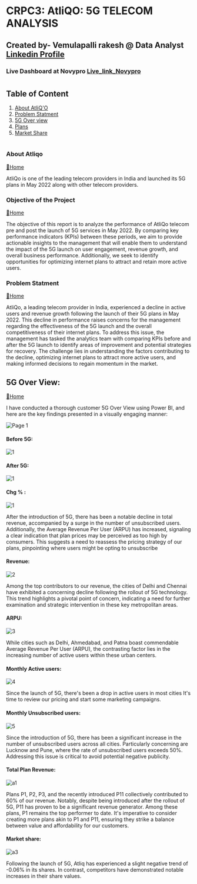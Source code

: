 # CRPC3: AtliQO: 5G TELECOM ANALYSIS

## Created by- Vemulapalli rakesh @ Data Analyst [Linkedin Profile](https://www.linkedin.com/in/vemulapallisairakesh/)
### Live Dashboard at Novypro [Live_link_Novypro](https://www.novypro.com/project/5g-telecom-analysis)
#
## Table of Content
1. [About AtliQ'O](#about-Atliq)
2. [Problem Statment](#problem-statment)
3. [5G Over view](#5G-Over-View)
4. [Plans](#Plans)
5. [Market Share](#Market-Share)

#
### About Atliqo
[🔁Home](#table-of-content)

AtliQo is one of the leading telecom providers in India and launched its 5G plans in May 2022 along with other telecom providers.

### Objective of the Project 
 [🔁Home](#table-of-content)
 
The objective of this report is to analyze the performance of AtliQo telecom pre and post the launch of 5G services in May 2022. By comparing key performance indicators (KPIs) between these periods, we aim to provide actionable insights to the management that will enable them to understand the impact of the 5G launch on user engagement, revenue growth, and overall business performance. Additionally, we seek to identify opportunities for optimizing internet plans to attract and retain more active users.

### Problem Statment   
[🔁Home](#table-of-content)


AtliQo, a leading telecom provider in India, experienced a decline in active users and revenue growth following the launch of their 5G plans in May 2022. This decline in performance raises concerns for the management regarding the effectiveness of the 5G launch and the overall competitiveness of their internet plans. To address this issue, the management has tasked the analytics team with comparing KPIs before and after the 5G launch to identify areas of improvement and potential strategies for recovery. The challenge lies in understanding the factors contributing to the decline, optimizing internet plans to attract more active users, and making informed decisions to regain momentum in the market.

## 5G Over View:   
[🔁Home](#table-of-content)

I have conducted a thorough customer  5G Over View using Power BI, and here are the key findings presented in a visually engaging manner:

![Page 1](https://github.com/VemulapalliRakesh/5G_LAUNCH_IMPACT_ANALYSIS/blob/main/C3%20Input_for_Participants/5G-OVER%20VIEW.jpg)

#### Before 5G:

![1](https://github.com/VemulapalliRakesh/5G_LAUNCH_IMPACT_ANALYSIS/blob/main/C3%20Input_for_Participants/Before%205G.jpg)

#### After 5G:

![1](https://github.com/VemulapalliRakesh/5G_LAUNCH_IMPACT_ANALYSIS/blob/main/C3%20Input_for_Participants/After%205g.jpg)

#### Chg % :

![1](https://github.com/VemulapalliRakesh/5G_LAUNCH_IMPACT_ANALYSIS/blob/main/C3%20Input_for_Participants/CHG%20%25.png)

After the introduction of 5G, there has been a notable decline in total revenue, accompanied by a surge in the number of unsubscribed users. Additionally, the Average Revenue Per User (ARPU) has increased, signaling a clear indication that plan prices may be perceived as too high by consumers. This suggests a need to reassess the pricing strategy of our plans, pinpointing where users might be opting to unsubscribe

#### Revenue:
![2](https://github.com/VemulapalliRakesh/5G_LAUNCH_IMPACT_ANALYSIS/blob/main/C3%20Input_for_Participants/Revenue.jpg)

Among the top contributors to our revenue, the cities of Delhi and Chennai have exhibited a concerning decline following the rollout of 5G technology. This trend highlights a pivotal point of concern, indicating a need for further examination and strategic intervention in these key metropolitan areas.

#### ARPU:

![3](https://github.com/VemulapalliRakesh/5G_LAUNCH_IMPACT_ANALYSIS/blob/main/C3%20Input_for_Participants/ARPU.png)

While cities such as Delhi, Ahmedabad, and Patna boast commendable Average Revenue Per User (ARPU), the contrasting factor lies in the increasing number of active users within these urban centers. 

#### Monthly Active users:

![4](https://github.com/VemulapalliRakesh/5G_LAUNCH_IMPACT_ANALYSIS/blob/main/C3%20Input_for_Participants/Monthly%20active%20users.jpg)

Since the launch of 5G, there's been a drop in active users in most cities  It's time to review our pricing and start some marketing campaigns.

#### Monthly Unsubscribed users:

![5](https://github.com/VemulapalliRakesh/5G_LAUNCH_IMPACT_ANALYSIS/blob/main/C3%20Input_for_Participants/Unsubscribed%20users.jpg)

Since the introduction of 5G, there has been a significant increase in the number of unsubscribed users across all cities. Particularly concerning are Lucknow and Pune, where the rate of unsubscribed users exceeds 50%. Addressing this issue is critical to avoid potential negative publicity. 

#### Total Plan Revenue:

![a1](https://github.com/VemulapalliRakesh/5G_LAUNCH_IMPACT_ANALYSIS/blob/main/C3%20Input_for_Participants/plan%20revnue.png)

Plans P1, P2, P3, and the recently introduced P11 collectively contributed to 60% of our revenue. Notably, despite being introduced after the rollout of 5G, P11 has proven to be a significant revenue generator. Among these plans, P1 remains the top performer to date. It's imperative to consider creating more plans akin to P1 and P11, ensuring they strike a balance between value and affordability for our customers.

#### Market share:

![a3](https://github.com/VemulapalliRakesh/5G_LAUNCH_IMPACT_ANALYSIS/blob/main/C3%20Input_for_Participants/MS%25%20share%20.png)

Following the launch of 5G, Atliq has experienced a slight negative trend of -0.06% in its shares. In contrast, competitors have demonstrated notable increases in their share values.
